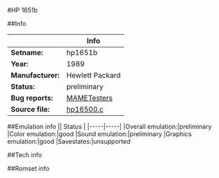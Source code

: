 #HP 1651b

##Info

||Info|
|-----|-----|
|**Setname:**|hp1651b
|**Year:**|1989
|**Manufacturer:**|Hewlett Packard
|**Status:**|preliminary
|**Bug reports:**|[MAMETesters](http://mametesters.org/view_all_set.php?type=1&temporary=y&search=hp16500.c)
|**Source file:**|[hp16500.c](https://github.com/mamedev/mame/blob/master/src/mess/drivers/hp16500.c)

##Emulation info
|| Status |
|-----|-----|
|Overall emulation:|preliminary
|Color emulation:|good
|Sound emulation:|preliminary
|Graphics emulation:|good
|Savestates:|unsupported

##Tech info

##Romset info

<!--- START OF EDITED COMMENT DO NOT TOUCH TEXT ABOVE-->
